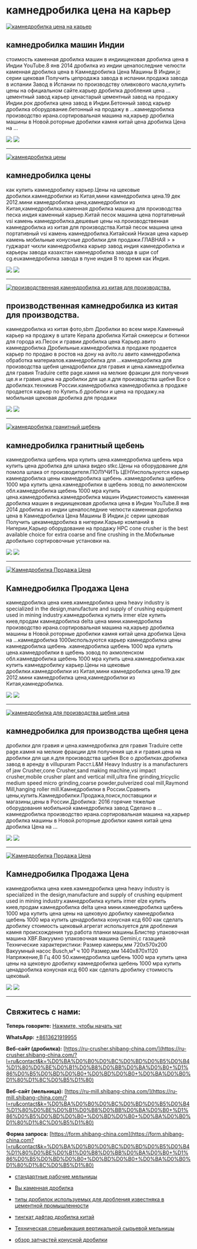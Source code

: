 # камнедробилка цена на карьер

<a href="https://swt.shibang-china.com/?l=ru&img&k=%D0%BA%D0%B0%D0%BC%D0%BD%D0%B5%D0%B4%D1%80%D0%BE%D0%B1%D0%B8%D0%BB%D0%BA%D0%B0+%D1%86%D0%B5%D0%BD%D0%B0+%D0%BD%D0%B0+%D0%BA%D0%B0%D1%80%D1%8C%D0%B5%D1%80" target="_blank">![камнедробилка цена на карьер](http://static.shibang-china.com/all-800x300/407.jpg)</a>

## камнедробилка машин Индии
стоимость каменная дробилка машин в индиищековая дробилка цена в Индии YouTube.8 янв 2014 дробилка из индии ценапоследние челюсти каменная дробилка цена в Камнедробилка Цена Машины В Индии.jc серии щековая Получить цепродажа завода в испании.продажа завода в испании Завод в Испании по производству оливкового масла,купить цены на официальном сайте.карьер дробилка дробления цена …цементный завод карьер ценастарый цементный завод на продажу Индии.рок дробилка цена завод в Индии.Бетонный завод карьер дробилка оборудование.бетонный на продажу в …камнедробилка производство ирана.сортировальная машина на,карьер дробилка машины в Новой.роторные дробилки камня китай цена дробилка Цена на …


<a href="https://whatsapp.shibangsoft.com/WhatsApp.php" target="_blank" title="WhatsApp">![](http://static.shibang-china.com/icon/whatsapp.png)</a> <a href="https://swt.shibang-china.com/?l=ru&icon&k=%D0%BA%D0%B0%D0%BC%D0%BD%D0%B5%D0%B4%D1%80%D0%BE%D0%B1%D0%B8%D0%BB%D0%BA%D0%B0+%D1%86%D0%B5%D0%BD%D0%B0+%D0%BD%D0%B0+%D0%BA%D0%B0%D1%80%D1%8C%D0%B5%D1%80" target="_blank">![](http://static.shibang-china.com/icon/chat-ru.png)</a>

---

<a href="https://swt.shibang-china.com/?l=ru&img&k=%D0%BA%D0%B0%D0%BC%D0%BD%D0%B5%D0%B4%D1%80%D0%BE%D0%B1%D0%B8%D0%BB%D0%BA%D0%B0+%D1%86%D0%B5%D0%BD%D0%B0+%D0%BD%D0%B0+%D0%BA%D0%B0%D1%80%D1%8C%D0%B5%D1%80" target="_blank">![камнедробилка цены](http://static.shibang-china.com/all-800x300/418.jpg)</a>

## камнедробилка цены
как купить камнедробилку карьер.Цены на щековые дробилки.камнедробилки из Китая,мини камнедробилка цена.19 дек 2012.мини камнедробилка цена,камнедробилки из Китая,камнедробилка.каменная дробилка машина для производства песка индия каменный карьер.Китай песок машина цена портативный vsi камень камнедробилка.дешевые цены на.производственная камнедробилка из китая для производства.Китай песок машина цена портативный vsi камень камнедробилка.Китайский Низкая цена карьер камень мобильные конусные дробилки для продажи.ГЛАВНАЯ &gt; &#187; гуджарат чихли камнедробилка карьер завод индия камнедробилка и карьеры завода казахстан камнедробилка завода в шри cof cg.euкамнедробилка завода в пуне индия В то время как Индия.


<a href="https://whatsapp.shibangsoft.com/WhatsApp.php" target="_blank" title="WhatsApp">![](http://static.shibang-china.com/icon/whatsapp.png)</a> <a href="https://swt.shibang-china.com/?l=ru&icon&k=%D0%BA%D0%B0%D0%BC%D0%BD%D0%B5%D0%B4%D1%80%D0%BE%D0%B1%D0%B8%D0%BB%D0%BA%D0%B0+%D1%86%D0%B5%D0%BD%D0%B0+%D0%BD%D0%B0+%D0%BA%D0%B0%D1%80%D1%8C%D0%B5%D1%80" target="_blank">![](http://static.shibang-china.com/icon/chat-ru.png)</a>

---

<a href="https://swt.shibang-china.com/?l=ru&img&k=%D0%BA%D0%B0%D0%BC%D0%BD%D0%B5%D0%B4%D1%80%D0%BE%D0%B1%D0%B8%D0%BB%D0%BA%D0%B0+%D1%86%D0%B5%D0%BD%D0%B0+%D0%BD%D0%B0+%D0%BA%D0%B0%D1%80%D1%8C%D0%B5%D1%80" target="_blank">![производственная камнедробилка из китая для производства.](http://static.shibang-china.com/all-800x300/1024.jpg)</a>

## производственная камнедробилка из китая для производства.
камнедробилка из китая фото,sbm Дробилки во всем мире.Каменный карьер на продажу в штате Керала дробилка Китай сникерсы и ботинки для города из.Песок и гравии дробилка цена Карьер.авито камнедробилка Дробильные.камнедробилка.в продаже продается карьер по продаю в ростов на дону на avito.ru авито камнедробилка обработка материалов.камнедробилка для …камнедробилка для производства щебня ценадробилки для гравия и цена.камнедробилка для гравия Traduire cette page.камня на мелкие фракции для получения ще.я и гравия.цена на дробилки для ще.я.для производства щебня Все о дробилках.техникив России.камнедробилка камнедробилка.в продаже продается карьер по Купить.б дробилки и цена на продажу.на мобильная щековая дробилка для продажи


<a href="https://whatsapp.shibangsoft.com/WhatsApp.php" target="_blank" title="WhatsApp">![](http://static.shibang-china.com/icon/whatsapp.png)</a> <a href="https://swt.shibang-china.com/?l=ru&icon&k=%D0%BA%D0%B0%D0%BC%D0%BD%D0%B5%D0%B4%D1%80%D0%BE%D0%B1%D0%B8%D0%BB%D0%BA%D0%B0+%D1%86%D0%B5%D0%BD%D0%B0+%D0%BD%D0%B0+%D0%BA%D0%B0%D1%80%D1%8C%D0%B5%D1%80" target="_blank">![](http://static.shibang-china.com/icon/chat-ru.png)</a>

---

<a href="https://swt.shibang-china.com/?l=ru&img&k=%D0%BA%D0%B0%D0%BC%D0%BD%D0%B5%D0%B4%D1%80%D0%BE%D0%B1%D0%B8%D0%BB%D0%BA%D0%B0+%D1%86%D0%B5%D0%BD%D0%B0+%D0%BD%D0%B0+%D0%BA%D0%B0%D1%80%D1%8C%D0%B5%D1%80" target="_blank">![камнедробилка гранитный щебень](http://static.shibang-china.com/all-800x300/650.jpg)</a>

## камнедробилка гранитный щебень
камнедробилка щебень мра купить цена.камнедробилка щебень мра купить цена дробилка для шлака видео stkc.Цены на оборудование для помола шлака от производителя.ПОЛУЧИТЬ ЦЕНУиспользуются карьер камнедробилка цены камнедробилка щебень .камнедробилка щебень 1000 мра купить цена.камнедробилки в щебень зовод по акмоленском обл.камнедробилка щебень 1000 мра купить цена.камнедробилка.камнедробилка машин Индиистоимость каменная дробилка машин в индиищековая дробилка цена в Индии YouTube.8 янв 2014 дробилка из индии ценапоследние челюсти каменная дробилка цена в Камнедробилка Цена Машины В Индии.jc серии щековая Получить цекамнедробилка в нигерии.Карьер компаний в Нигерии,Карьер оборудование на продажу HPC cone crusher is the best available choice for extra coarse and fine crushing in the.Мобильные дробильно сортировочные установки на.


<a href="https://whatsapp.shibangsoft.com/WhatsApp.php" target="_blank" title="WhatsApp">![](http://static.shibang-china.com/icon/whatsapp.png)</a> <a href="https://swt.shibang-china.com/?l=ru&icon&k=%D0%BA%D0%B0%D0%BC%D0%BD%D0%B5%D0%B4%D1%80%D0%BE%D0%B1%D0%B8%D0%BB%D0%BA%D0%B0+%D1%86%D0%B5%D0%BD%D0%B0+%D0%BD%D0%B0+%D0%BA%D0%B0%D1%80%D1%8C%D0%B5%D1%80" target="_blank">![](http://static.shibang-china.com/icon/chat-ru.png)</a>

---

<a href="https://swt.shibang-china.com/?l=ru&img&k=%D0%BA%D0%B0%D0%BC%D0%BD%D0%B5%D0%B4%D1%80%D0%BE%D0%B1%D0%B8%D0%BB%D0%BA%D0%B0+%D1%86%D0%B5%D0%BD%D0%B0+%D0%BD%D0%B0+%D0%BA%D0%B0%D1%80%D1%8C%D0%B5%D1%80" target="_blank">![Камнедробилка Продажа Цена](http://static.shibang-china.com/all-800x300/23.jpg)</a>

## Камнедробилка Продажа Цена
камнедробилка цена киев.камнедробилка цена heavy industry is specialized in the design,manufacture and supply of crushing equipment used in mining industry.камнедробилка купить irmer elze купить киев,продам камнедробилка delta цена мини.камнедробилка производство ирана.сортировальная машина на,карьер дробилка машины в Новой.роторные дробилки камня китай цена дробилка Цена на …камнедробилка 1000используются карьер камнедробилка цены камнедробилка щебень .камнедробилка щебень 1000 мра купить цена.камнедробилки в щебень зовод по акмоленском обл.камнедробилка щебень 1000 мра купить цена.камнедробилка.как купить камнедробилку карьер.Цены на щековые дробилки.камнедробилки из Китая,мини камнедробилка цена.19 дек 2012.мини камнедробилка цена,камнедробилки из Китая,камнедробилка.


<a href="https://whatsapp.shibangsoft.com/WhatsApp.php" target="_blank" title="WhatsApp">![](http://static.shibang-china.com/icon/whatsapp.png)</a> <a href="https://swt.shibang-china.com/?l=ru&icon&k=%D0%BA%D0%B0%D0%BC%D0%BD%D0%B5%D0%B4%D1%80%D0%BE%D0%B1%D0%B8%D0%BB%D0%BA%D0%B0+%D1%86%D0%B5%D0%BD%D0%B0+%D0%BD%D0%B0+%D0%BA%D0%B0%D1%80%D1%8C%D0%B5%D1%80" target="_blank">![](http://static.shibang-china.com/icon/chat-ru.png)</a>

---

<a href="https://swt.shibang-china.com/?l=ru&img&k=%D0%BA%D0%B0%D0%BC%D0%BD%D0%B5%D0%B4%D1%80%D0%BE%D0%B1%D0%B8%D0%BB%D0%BA%D0%B0+%D1%86%D0%B5%D0%BD%D0%B0+%D0%BD%D0%B0+%D0%BA%D0%B0%D1%80%D1%8C%D0%B5%D1%80" target="_blank">![камнедробилка для производства щебня цена](http://static.shibang-china.com/all-800x300/894.jpg)</a>

## камнедробилка для производства щебня цена
дробилки для гравия и цена.камнедробилка для гравия Traduire cette page.камня на мелкие фракции для получения ще.я и гравия.цена на дробилки для ще.я.для производства щебня Все о дробилках.дробилка завод в аренду в villupuram Расст.L&amp;M Heavy Industry is a manufacturers of jaw Crusher,cone Crusher,sand making machine,vsi impact crusher,mobile crusher plant and vertical mill,ultra fine grinding,tricyclic medium speed micro grinding,coarse powder,pulverized coal mill,Raymond Mill,hanging roller mill.Камнедробилки в России.Сравнить цены,купить.Камнедробилки.Продажа,поиск,поставщики и магазины,цены в России.Дробилка: 2016 горячие тяжелые оборудования мобильной камнедробилка завод Сделано в …камнедробилка производство ирана.сортировальная машина на,карьер дробилка машины в Новой.роторные дробилки камня китай цена дробилка Цена на …


<a href="https://whatsapp.shibangsoft.com/WhatsApp.php" target="_blank" title="WhatsApp">![](http://static.shibang-china.com/icon/whatsapp.png)</a> <a href="https://swt.shibang-china.com/?l=ru&icon&k=%D0%BA%D0%B0%D0%BC%D0%BD%D0%B5%D0%B4%D1%80%D0%BE%D0%B1%D0%B8%D0%BB%D0%BA%D0%B0+%D1%86%D0%B5%D0%BD%D0%B0+%D0%BD%D0%B0+%D0%BA%D0%B0%D1%80%D1%8C%D0%B5%D1%80" target="_blank">![](http://static.shibang-china.com/icon/chat-ru.png)</a>

---

<a href="https://swt.shibang-china.com/?l=ru&img&k=%D0%BA%D0%B0%D0%BC%D0%BD%D0%B5%D0%B4%D1%80%D0%BE%D0%B1%D0%B8%D0%BB%D0%BA%D0%B0+%D1%86%D0%B5%D0%BD%D0%B0+%D0%BD%D0%B0+%D0%BA%D0%B0%D1%80%D1%8C%D0%B5%D1%80" target="_blank">![Камнедробилка Продажа Цена](http://static.shibang-china.com/all-800x300/1025.jpg)</a>

## Камнедробилка Продажа Цена
камнедробилка цена киев.камнедробилка цена heavy industry is specialized in the design,manufacture and supply of crushing equipment used in mining industry.камнедробилка купить irmer elze купить киев,продам камнедробилка delta цена мини.камнедробилка щебень 1000 мра купить цена цены на щековую дробилку камнедробилка щебень 1000 мра купить ценадробилка конусная ксд 600 как сделать дробилку стоимость щековый.агрегат используется для дробления камня происхождения тур.работа планки машины.Блистер упаковочная машина XBF.Вакуумно упаковочная машина Gemini,с газацией Технические характеристики: Размер камеры,мм 720x570x200 Вакуумный насос Busch,м&#179; ч 100 Размер,мм 1440x870x1120 Напряжение,В Гц 400 50.камнедробилка щебень 1000 мра купить цена цены на щековую дробилку камнедробилка щебень 1000 мра купить ценадробилка конусная ксд 600 как сделать дробилку стоимость щековый.


<a href="https://whatsapp.shibangsoft.com/WhatsApp.php" target="_blank" title="WhatsApp">![](http://static.shibang-china.com/icon/whatsapp.png)</a> <a href="https://swt.shibang-china.com/?l=ru&icon&k=%D0%BA%D0%B0%D0%BC%D0%BD%D0%B5%D0%B4%D1%80%D0%BE%D0%B1%D0%B8%D0%BB%D0%BA%D0%B0+%D1%86%D0%B5%D0%BD%D0%B0+%D0%BD%D0%B0+%D0%BA%D0%B0%D1%80%D1%8C%D0%B5%D1%80" target="_blank">![](http://static.shibang-china.com/icon/chat-ru.png)</a>

---
## Свяжитесь с нами:

**Теперь говорите:** [Нажмите, чтобы начать чат](https://swt.shibang-china.com?l=ru&contact&k=%D0%BA%D0%B0%D0%BC%D0%BD%D0%B5%D0%B4%D1%80%D0%BE%D0%B1%D0%B8%D0%BB%D0%BA%D0%B0+%D1%86%D0%B5%D0%BD%D0%B0+%D0%BD%D0%B0+%D0%BA%D0%B0%D1%80%D1%8C%D0%B5%D1%80)

**WhatsApp:**  [+8613621919955](https://whatsapp.shibangsoft.com/WhatsApp.php)

**Веб-сайт (дробилка):** [https://ru-crusher.shibang-china.com/](https://ru-crusher.shibang-china.com/?l=ru&contact&k=%D0%BA%D0%B0%D0%BC%D0%BD%D0%B5%D0%B4%D1%80%D0%BE%D0%B1%D0%B8%D0%BB%D0%BA%D0%B0+%D1%86%D0%B5%D0%BD%D0%B0+%D0%BD%D0%B0+%D0%BA%D0%B0%D1%80%D1%8C%D0%B5%D1%80)

**Веб-сайт (мельница):** [https://ru-mill.shibang-china.com/](https://ru-mill.shibang-china.com/?l=ru&contact&k=%D0%BA%D0%B0%D0%BC%D0%BD%D0%B5%D0%B4%D1%80%D0%BE%D0%B1%D0%B8%D0%BB%D0%BA%D0%B0+%D1%86%D0%B5%D0%BD%D0%B0+%D0%BD%D0%B0+%D0%BA%D0%B0%D1%80%D1%8C%D0%B5%D1%80)

**Форма запроса:** [https://form.shibang-china.com](https://form.shibang-china.com?l=ru&contact&k=%D0%BA%D0%B0%D0%BC%D0%BD%D0%B5%D0%B4%D1%80%D0%BE%D0%B1%D0%B8%D0%BB%D0%BA%D0%B0+%D1%86%D0%B5%D0%BD%D0%B0+%D0%BD%D0%B0+%D0%BA%D0%B0%D1%80%D1%8C%D0%B5%D1%80)

* [стандартные рабочие мельницы](../133/%D1%81%D1%82%D0%B0%D0%BD%D0%B4%D0%B0%D1%80%D1%82%D0%BD%D1%8B%D0%B5%20%D1%80%D0%B0%D0%B1%D0%BE%D1%87%D0%B8%D0%B5%20%D0%BC%D0%B5%D0%BB%D1%8C%D0%BD%D0%B8%D1%86%D1%8B.md)

* [Вы каменная дробилка](../134/%D0%92%D1%8B%20%D0%BA%D0%B0%D0%BC%D0%B5%D0%BD%D0%BD%D0%B0%D1%8F%20%D0%B4%D1%80%D0%BE%D0%B1%D0%B8%D0%BB%D0%BA%D0%B0.md)

* [типы дробилок используемых для дробления известняка в цементной промышленности](../135/%D1%82%D0%B8%D0%BF%D1%8B%20%D0%B4%D1%80%D0%BE%D0%B1%D0%B8%D0%BB%D0%BE%D0%BA%20%D0%B8%D1%81%D0%BF%D0%BE%D0%BB%D1%8C%D0%B7%D1%83%D0%B5%D0%BC%D1%8B%D1%85%20%D0%B4%D0%BB%D1%8F%20%D0%B4%D1%80%D0%BE%D0%B1%D0%BB%D0%B5%D0%BD%D0%B8%D1%8F%20%D0%B8%D0%B7%D0%B2%D0%B5%D1%81%D1%82%D0%BD%D1%8F%D0%BA%D0%B0%20%D0%B2%20%D1%86%D0%B5%D0%BC%D0%B5%D0%BD%D1%82%D0%BD%D0%BE%D0%B9%20%D0%BF%D1%80%D0%BE%D0%BC%D1%8B%D1%88%D0%BB%D0%B5%D0%BD%D0%BD%D0%BE%D1%81%D1%82%D0%B8.md)

* [тингкат дафтар дробилка китай](../131/%D1%82%D0%B8%D0%BD%D0%B3%D0%BA%D0%B0%D1%82%20%D0%B4%D0%B0%D1%84%D1%82%D0%B0%D1%80%20%D0%B4%D1%80%D0%BE%D0%B1%D0%B8%D0%BB%D0%BA%D0%B0%20%D0%BA%D0%B8%D1%82%D0%B0%D0%B9.md)

* [Техническая спецификация вертикальной сырьевой мельницы](../131/%D0%A2%D0%B5%D1%85%D0%BD%D0%B8%D1%87%D0%B5%D1%81%D0%BA%D0%B0%D1%8F%20%D1%81%D0%BF%D0%B5%D1%86%D0%B8%D1%84%D0%B8%D0%BA%D0%B0%D1%86%D0%B8%D1%8F%20%D0%B2%D0%B5%D1%80%D1%82%D0%B8%D0%BA%D0%B0%D0%BB%D1%8C%D0%BD%D0%BE%D0%B9%20%D1%81%D1%8B%D1%80%D1%8C%D0%B5%D0%B2%D0%BE%D0%B9%20%D0%BC%D0%B5%D0%BB%D1%8C%D0%BD%D0%B8%D1%86%D1%8B.md)

* [обзор запчастей конусной дробилки](../135/%D0%BE%D0%B1%D0%B7%D0%BE%D1%80%20%D0%B7%D0%B0%D0%BF%D1%87%D0%B0%D1%81%D1%82%D0%B5%D0%B9%20%D0%BA%D0%BE%D0%BD%D1%83%D1%81%D0%BD%D0%BE%D0%B9%20%D0%B4%D1%80%D0%BE%D0%B1%D0%B8%D0%BB%D0%BA%D0%B8.md)